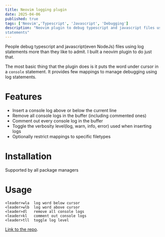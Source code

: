 ```yaml
---
title: Neovim logging plugin
date: 2025-04-06
published: true
tags: ['Neovim','Typescript', 'Javascript', 'Debugging']
description: "Neovim plugin to debug typescript and javascript files using log
statements"
---
```


People debug typescript and javascript(even NodeJs) files using log statements
more than they like to admit. I built a neovim plugin to do just that.

The most basic thing that the plugin does is it puts the word under cursor in a
`console` statement. It provides few mappings to manage debugging using log
statements.

# Features
* Insert a console log above or below the current line
* Remove all console logs in the buffer (including commented ones)
* Comment out every console log in the buffer
* Toggle the verbosity level(log, warn, info, error) used when inserting logs
* Optionally restrict mappings to specific filetypes

# Installation
Supported by all package managers

# Usage
```
<leader>wla  log word below cursor
<leader>wlb  log word above cursor
<leader>dl   remove all console logs
<leader>kl   comment out console logs
<leader>tll  toggle log level
```

[Link to the repo](https://github.com/RakshithNM/logdebug.nvim).
